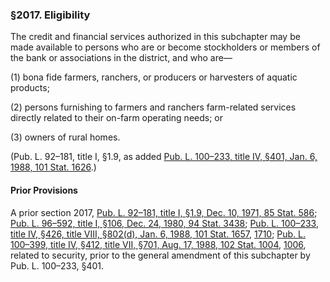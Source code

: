 ### §2017. Eligibility ###

The credit and financial services authorized in this subchapter may be made available to persons who are or become stockholders or members of the bank or associations in the district, and who are—

[]()

(1) bona fide farmers, ranchers, or producers or harvesters of aquatic products;

[]()

(2) persons furnishing to farmers and ranchers farm-related services directly related to their on-farm operating needs; or

[]()

(3) owners of rural homes.

(Pub. L. 92–181, title I, §1.9, as added [Pub. L. 100–233, title IV, §401, Jan. 6, 1988, 101 Stat. 1626](/statviewer.htm?volume=101&page=1626).)

#### Prior Provisions ####

A prior section 2017, [Pub. L. 92–181, title I, §1.9, Dec. 10, 1971, 85 Stat. 586](/statviewer.htm?volume=85&page=586); [Pub. L. 96–592, title I, §106, Dec. 24, 1980, 94 Stat. 3438](/statviewer.htm?volume=94&page=3438); [Pub. L. 100–233, title IV, §426, title VIII, §802(d), Jan. 6, 1988, 101 Stat. 1657](/statviewer.htm?volume=101&page=1657), [1710](/statviewer.htm?volume=101&page=1710); [Pub. L. 100–399, title IV, §412, title VII, §701, Aug. 17, 1988, 102 Stat. 1004](/statviewer.htm?volume=102&page=1004), [1006](/statviewer.htm?volume=102&page=1006), related to security, prior to the general amendment of this subchapter by Pub. L. 100–233, §401.